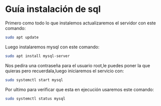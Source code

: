 # Guía instalación de sql 
Primero como todo lo que instalemos actualizaremos el servidor con este comando:
```bash
sudo apt update
```
Luego instalaremos mysql con este comando:
```bash
sudo apt install mysql-server
```
Nos pedira una contraseña para el usuario root,le puedes poner la que quieras pero recuerdala,luego iniciaremos el servicio con:
```bash
sudo systemctl start mysql
```
Por ultimo para verificar que esta en ejecución usaremos este comando:
```bash
sudo systemctl status mysql
```
